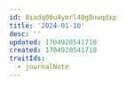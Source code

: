 ```yaml
---
id: 8iadq00u4ymrl40g8nwqdxp
title: '2024-01-10'
desc: ''
updated: 1704920541710
created: 1704920541710
traitIds:
  - journalNote
---
```


